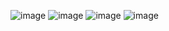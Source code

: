
![image](https://github.com/longls777/COVID-19-Data-Analysis/tree/master/中国疫情统计/pictures/累计新增.png)
![image](https://github.com/longls777/COVID-19-Data-Analysis/tree/master/中国疫情统计/pictures/累计死亡.png)
![image](https://github.com/longls777/COVID-19-Data-Analysis/tree/master/中国疫情统计/pictures/累计治愈.png)
![image](https://github.com/longls777/COVID-19-Data-Analysis/tree/master/中国疫情统计/pictures/疫情总曲线.png)
